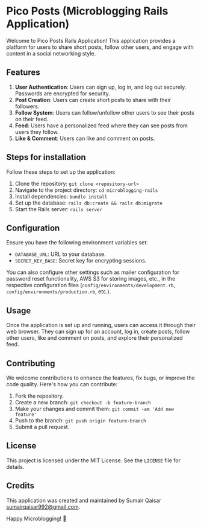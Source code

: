 # Pico Posts (Microblogging Rails Application)

Welcome to Pico Posts Rails Application! This application provides a platform for users to share short posts, follow other users, and engage with content in a social networking style.

## Features

1. **User Authentication**: Users can sign up, log in, and log out securely. Passwords are encrypted for security.
2. **Post Creation**: Users can create short posts to share with their followers.
3. **Follow System**: Users can follow/unfollow other users to see their posts on their feed.
4. **Feed**: Users have a personalized feed where they can see posts from users they follow.
5. **Like & Comment**: Users can like and comment on posts.

## Steps for installation

Follow these steps to set up the application:

1. Clone the repository: `git clone <repository-url>`
2. Navigate to the project directory: `cd microblogging-rails`
3. Install dependencies: `bundle install`
4. Set up the database: `rails db:create && rails db:migrate`
5. Start the Rails server: `rails server`

## Configuration

Ensure you have the following environment variables set:

- `DATABASE_URL`: URL to your database.
- `SECRET_KEY_BASE`: Secret key for encrypting sessions.

You can also configure other settings such as mailer configuration for password reset functionality, AWS S3 for storing images, etc., in the respective configuration files (`config/environments/development.rb`, `config/environments/production.rb`, etc.).

## Usage

Once the application is set up and running, users can access it through their web browser. They can sign up for an account, log in, create posts, follow other users, like and comment on posts, and explore their personalized feed.

## Contributing

We welcome contributions to enhance the features, fix bugs, or improve the code quality. Here's how you can contribute:

1. Fork the repository.
2. Create a new branch: `git checkout -b feature-branch`
3. Make your changes and commit them: `git commit -am 'Add new feature'`
4. Push to the branch: `git push origin feature-branch`
5. Submit a pull request.

## License

This project is licensed under the MIT License. See the `LICENSE` file for details.

## Credits

This application was created and maintained by Sumair Qaisar sumairqaisar992@gmail.com.

Happy Microblogging! 🚀
